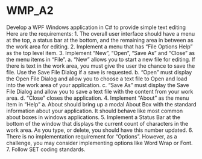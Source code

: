# WMP_A2
Develop a WPF Windows application in C# to provide simple text editing Here are the requirements: 1. The overall user interface should have a menu at the top, a status bar at the bottom, and the remaining area in between as the work area for editing. 2. Implement a menu that has “File Options Help” as the top level item. 3. Implement “New”, “Open”, “Save As” and “Close” as the menu items in “File”. a. “New” allows you to start a new file for editing. If there is text in the work area, you must give the user the chance to save the file. Use the Save File Dialog if a save is requested. b. “Open” must display the Open File Dialog and allow you to choose a text file to Open and load into the work area of your application. c. “Save As” must display the Save File Dialog and allow you to save a text file with the content from your work area. d. “Close” closes the application. 4. Implement “About” as the menu item in “Help” a. About should bring up a modal About Box with the standard information about your application. It should behave like most common about boxes in windows applications. 5. Implement a Status Bar at the bottom of the window that displays the current count of characters in the work area. As you type, or delete, you should have this number updated. 6. There is no implementation requirement for “Options”. However, as a challenge, you may consider implementing options like Word Wrap or Font. 7. Follow SET coding standards.
